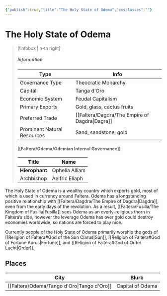 ```yaml
---
{"publish":true,"title":"The Holy State of Odema","cssclasses":""}
---
```




# The Holy State of Odema

> [!infobox | n-th right]
>
> ##### Information
>
> | Type                        | Info                            |
> | --------------------------- | ------------------------------- |
> | Governance Type             | Theocratic Monarchy             |
> | Capital                     | Tanga d'Oro                     |
> | Economic System             | Feudal Capitalism               |
> | Primary Exports             | Gold, glass, cactus fruits      |
> | Preferred Trade             | [[Faltera/Dagdra/The Empire of Dagdra\|Dagra]] |
> | Prominent Natural Resources | Sand, sandstone, gold           |
>
> #### [[Faltera/Odema/Odemian Internal Governance]]
>
> | Title          | Name           |
> | -------------- | -------------- |
> | **Hierophant** | Ophelia Alliam |
> | Archbishop     | Aelfric Eliaph |

The Holy State of Odema is a wealthy country which exports gold, most of which is used in currency around Faltera. Odema has a longstanding positive relationship with [[Faltera/Dagdra/The Empire of Dagdra\|Dagdra]], even from the early days of the revolution. As a result, [[Faltera/Fusilla/The Kingdom of Fusilla\|Fusilla]] sees Odema as an overly-religious thorn in Faltera’s side, however the leverage Odema has over gold could destroy economies worldwide, so nations are forced to play nice.

Currently people of the Holy State of Odema primarily worship the gods of [[Religion of Faltera#God of the Sun Clarus\|Sun]], [[Religion of Faltera#God of Fortune Aurus\|Fortune]], and [[Religion of Faltera#God of Order Lucht\|Order]].

## Places
|City|Blurb|
|---|---|
|[[Faltera/Odema/Tango d'Oro\|Tango d'Oro]]|Capital of Odema|